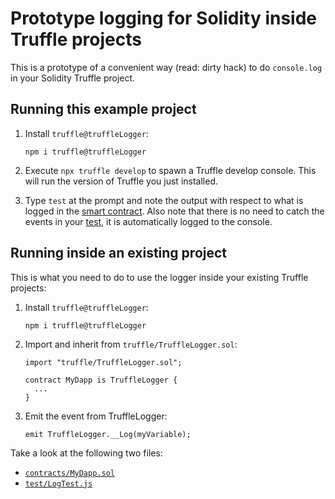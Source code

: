 # Prototype logging for Solidity inside Truffle projects

This is a prototype of a convenient way (read: dirty hack) to do `console.log` in your Solidity Truffle project.

## Running this example project

1. Install `truffle@truffleLogger`:

    ```shell
    npm i truffle@truffleLogger
    ```

2. Execute `npx truffle develop` to spawn a Truffle develop console. This will run the version of Truffle you just installed.

3. Type `test` at the prompt and note the output with respect to what is logged in the [smart contract](./contracts/MyDapp.sol). Also note that there is no need to catch the events in your [test](./test/LogTest.js), it is automatically logged to the console.


## Running inside an existing project

This is what you need to do to use the logger inside your existing Truffle projects:

1. Install `truffle@truffleLogger`:

    ```shell
    npm i truffle@truffleLogger
    ```

2. Import and inherit from `truffle/TruffleLogger.sol`:

    ```solidity
    import "truffle/TruffleLogger.sol";

    contract MyDapp is TruffleLogger {
      ...
    }
    ```

3. Emit the event from TruffleLogger:

    ```solidity
    emit TruffleLogger.__Log(myVariable);
    ```

Take a look at the following two files:

- [`contracts/MyDapp.sol`](./contracts/MyDapp.sol)
- [`test/LogTest.js`](./test/LogTest.js)
